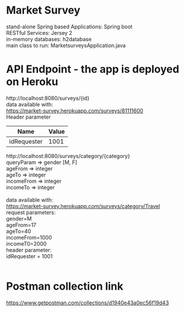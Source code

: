 # Market Survey
stand-alone Spring based Applications: Spring boot<br>
RESTful Services: Jersey 2<br>
in-memory databases: h2database<br>
main class to run: MarketsurveysApplication.java 

# API Endpoint - the app is deployed on Heroku
http://localhost:8080/surveys/{id}<br>
data available with:<br>
https://market-survey.herokuapp.com/surveys/81111600<br>
 Header parameter
 
| Name | Value |
| --- | --- |
| idRequester | 1001 |


http://localhost:8080/surveys/category/{category}<br>
queryParam => gender [M, F]<br>
ageFrom => integer<br>
ageTo => integer<br>
incomeFrom => integer<br>
incomeTo => integer<br><br>
data available with:<br>
https://market-survey.herokuapp.com/surveys/category/Travel<br>
request parameters:<br>
gender=M<br>
ageFrom=17<br>
ageTo=40<br>
incomeFrom=1000<br>
incomeT0=2000<br>
header parameter: <br>
idRequester = 1001<br><br>

# Postman collection link
https://www.getpostman.com/collections/d1940e43a0ec56f19d43
